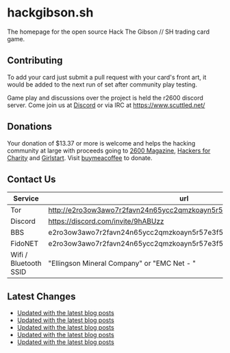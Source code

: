 # hackgibson.sh
The homepage for the open source Hack The Gibson // SH trading card game.


## Contributing

To add your card just submit a pull request with your card's front art, it would be added to the next run of set after community play testing.

Game play and discussions over the project is held the r2600 discord server. Come join us at [Discord](https://discord.com/invite/9hABUzz) or via IRC at https://www.scuttled.net/


## Donations

Your donation of $13.37 or more is welcome and helps the hacking community at large with proceeds going to [2600 Magazine](https://2600.com/), [Hackers for Charity](https://hackersforcharity.org) and [Girlstart](https://girlstart.org).  Visit [buymeacoffee](https://www.buymeacoffee.com/hackgibson.sh) to donate.


## Contact Us

Service | url
-|-
Tor | http://e2ro3ow3awo7r2favn24n65ycc2qmzkoayn5r57e3f56nvjwdcgg32ad.onion
Discord | https://discord.com/invite/9hABUzz
BBS | e2ro3ow3awo7r2favn24n65ycc2qmzkoayn5r57e3f56nvjwdcgg32ad.onion:23
FidoNET | e2ro3ow3awo7r2favn24n65ycc2qmzkoayn5r57e3f56nvjwdcgg32ad.onion:24554
Wifi / Bluetooth SSID | "Ellingson Mineral Company" or "EMC Net - <fidonet address>"

## Latest Changes
<!-- BLOG-POST-LIST:START -->
- [Updated with the latest blog posts](https://github.com/DFW2600/hackgibson.sh/commit/8781acf1c96ab76a749449b96b9606f55426a5ec)
- [Updated with the latest blog posts](https://github.com/DFW2600/hackgibson.sh/commit/62c21121c041c5c9cb136f39536bdeae28180384)
- [Updated with the latest blog posts](https://github.com/DFW2600/hackgibson.sh/commit/fb4ab858cd09d6a343acbcc3e0f41ede0dfe7f9a)
- [Updated with the latest blog posts](https://github.com/DFW2600/hackgibson.sh/commit/c48b71d577d1e9a5918539ba926a72ed2f460198)
- [Updated with the latest blog posts](https://github.com/DFW2600/hackgibson.sh/commit/c2d39b40c96cdb1a00116766cb71efb5d2a26007)
<!-- BLOG-POST-LIST:END -->
